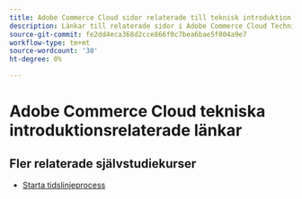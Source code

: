 ```yaml
---
title: Adobe Commerce Cloud sidor relaterade till teknisk introduktion
description: Länkar till relaterade sidor i Adobe Commerce Cloud Technical onboarding
source-git-commit: fe2dd4eca368d2cce866f0c7bea6bae5f004a9e7
workflow-type: tm+mt
source-wordcount: '30'
ht-degree: 0%

---
```


# Adobe Commerce Cloud tekniska introduktionsrelaterade länkar

## Fler relaterade självstudiekurser

- [Starta tidslinjeprocess](../cloud/launch-process-timeline.md)
